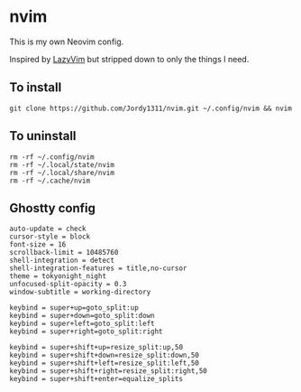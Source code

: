# nvim

This is my own Neovim config.

Inspired by [LazyVim](https://www.lazyvim.org) but stripped down to only the things I need.

## To install

```console
git clone https://github.com/Jordy1311/nvim.git ~/.config/nvim && nvim
```

## To uninstall

```console
rm -rf ~/.config/nvim
rm -rf ~/.local/state/nvim
rm -rf ~/.local/share/nvim
rm -rf ~/.cache/nvim
```

## Ghostty config

```console
auto-update = check
cursor-style = block
font-size = 16
scrollback-limit = 10485760
shell-integration = detect
shell-integration-features = title,no-cursor
theme = tokyonight_night
unfocused-split-opacity = 0.3
window-subtitle = working-directory

keybind = super+up=goto_split:up
keybind = super+down=goto_split:down
keybind = super+left=goto_split:left
keybind = super+right=goto_split:right

keybind = super+shift+up=resize_split:up,50
keybind = super+shift+down=resize_split:down,50
keybind = super+shift+left=resize_split:left,50
keybind = super+shift+right=resize_split:right,50
keybind = super+shift+enter=equalize_splits
```
